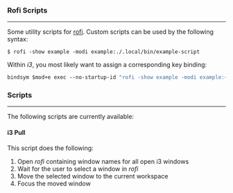 ### Rofi Scripts

----

Some utility scripts for [rofi](https://github.com/davatorium/rofi). Custom scripts can
be used by the following syntax:

```console
$ rofi -show example -modi example:./.local/bin/example-script
```

Within *i3*, you most likely want to assign a corresponding key binding:

```i3
bindsym $mod+e exec --no-startup-id "rofi -show example -modi example:~/.local/bin/example-script"
```


### Scripts

-----

The following scripts are currently available:

#### i3 Pull

This script does the following:

1. Open *rofi* containing window names for all open i3 windows
2. Wait for the user to select a window in *rofi*
3. Move the selected window to the current workspace
4. Focus the moved window
